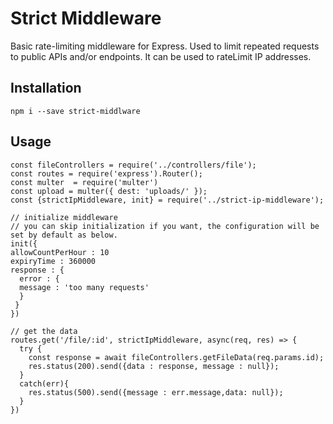 # Strict Middleware

Basic rate-limiting middleware for Express. Used to limit repeated requests to public APIs and/or endpoints. It can be used to rateLimit IP addresses.

## Installation

```
npm i --save strict-middlware
```

## Usage

```
const fileControllers = require('../controllers/file');
const routes = require('express').Router();
const multer  = require('multer')
const upload = multer({ dest: 'uploads/' });
const {strictIpMiddleware, init} = require('../strict-ip-middleware');

// initialize middleware
// you can skip initialization if you want, the configuration will be set by default as below.
init({
allowCountPerHour : 10
expiryTime : 360000 
response : { 
  error : { 
  message : 'too many requests'
  }
 }
})

// get the data
routes.get('/file/:id', strictIpMiddleware, async(req, res) => {
  try {
    const response = await fileControllers.getFileData(req.params.id);
    res.status(200).send({data : response, message : null});
  }
  catch(err){
    res.status(500).send({message : err.message,data: null});
  }
})

```
